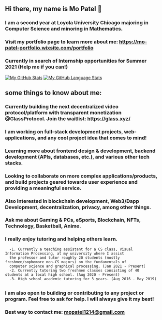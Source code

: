 ## Hi there, my name is Mo Patel 👋

### I am a second year at Loyola University Chicago majoring in Computer Science and minoring in Mathematics.

### Visit my portfolio page to learn more about me: https://mo-patel-portfolio.wixsite.com/portfolio

### Currently in search of Internship opportunities for Summer 2021 (Help me if you can!)




[![My GitHub Stats](https://github-readme-stats.vercel.app/api/?username=mopatel30&count_private=true&theme=tokyonight&showicons=true)]()
[![My GitHub Language Stats](https://github-readme-stats.vercel.app/api/top-langs/?username=mopatel30&langs_count=5&theme=tokyonight)]()




## some things to know about me:
### Currently building the next decentralized video protocol/platform with transparent monetization @GlassProtocol. Join the waitlist: https://glass.xyz/
### I am working on full-stack development projects, web-applications, and any cool project idea that comes to mind!
### Learning more about frontend design & development, backend development (APIs, databases, etc.), and various other tech stacks.
### Looking to collaborate on more complex applications/products, and build projects geared towards user experience and providing a meaningful service. 

### Also interested in blockchain development, Web3/Dapp Development, decentralization, privacy, among other things.
### Ask me about Gaming & PCs, eSports, Blockchain, NFTs, Technology, Basketball, Anime.

### I really enjoy tutoring and helping others learn. 
      -1. Currently a teaching assistant for a CS class, Visual Information Processing, at my university where I assist 
      the professor and tutor roughly 20 students (mostly freshmen/sophomore non-CS majors) on the fundamentals of 
      computer science and graphical processing. (Jan 2021 - Present)
      -2. Currently tutoring two freshmen classes consisting of 40 students at a local high school. (Aug 2020 - Present)
      -3. High school academic tutoring for 3 years. (Aug 2016 - May 2019)

## 

### I am also open to building or contributing to any project or program. Feel free to ask for help. I will always give it my best!

### Best way to contact me: mopatel1214@gmail.com


